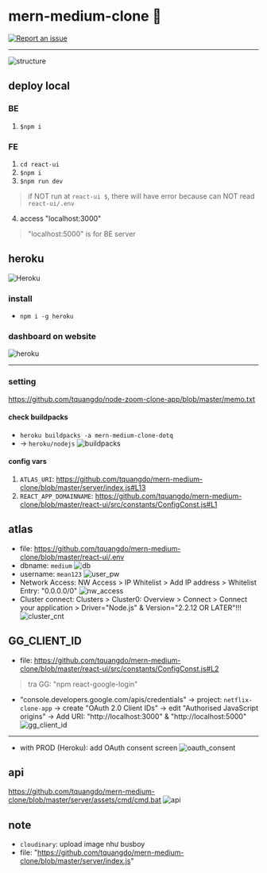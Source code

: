 # mern-medium-clone 🚀

[![Report an issue](https://img.shields.io/badge/Support-Issues-green)](https://github.com/tquangdo/mern-medium-clone/issues/new)
***********
![structure](screenshot/structure.png)

## deploy local
### BE
1. `$npm i`
### FE
1. `cd react-ui`
2. `$npm i`
3. `$npm run dev`
>if NOT run at `react-ui $`, there will have error because can NOT read  `react-ui/.env` 
4. access "localhost:3000"
>"localhost:5000" is for BE server

## heroku
![Heroku](https://heroku-badge.herokuapp.com/?app=mern-medium-clone-dotq)
### install
- `npm i -g heroku`
### dashboard on website
![heroku](screenshot/heroku.png)
***********
### setting
https://github.com/tquangdo/node-zoom-clone-app/blob/master/memo.txt
#### check buildpacks
- `heroku buildpacks -a mern-medium-clone-dotq`
- -> `heroku/nodejs`
![buildpacks](screenshot/buildpacks.png)
#### config vars
1. `ATLAS_URI`: https://github.com/tquangdo/mern-medium-clone/blob/master/server/index.js#L13
2. `REACT_APP_DOMAINNAME`: https://github.com/tquangdo/mern-medium-clone/blob/master/react-ui/src/constants/ConfigConst.js#L1

## atlas
- file: https://github.com/tquangdo/mern-medium-clone/blob/master/react-ui/.env
- dbname: `medium`
![db](screenshot/db.png)
- username: `mean123`
![user_pw](screenshot/user_pw.png)
- Network Access: NW Access > IP Whitelist > Add IP address > Whitelist Entry: "0.0.0.0/0"
![nw_access](screenshot/nw_access.png)
- Cluster connect: Clusters > Cluster0: Overview > Connect > Connect your application > Driver="Node.js" & Version="2.2.12 OR LATER"!!!
![cluster_cnt](screenshot/cluster_cnt.png)

## GG_CLIENT_ID
* file: https://github.com/tquangdo/mern-medium-clone/blob/master/react-ui/src/constants/ConfigConst.js#L2
>tra GG: "npm react-google-login"
* "console.developers.google.com/apis/credentials" -> project: `netflix-clone-app` -> create "OAuth 2.0 Client IDs" -> edit "Authorised JavaScript origins"
 -> Add URI: "http://localhost:3000" & "http://localhost:5000"
![gg_client_id](screenshot/gg_client_id.png)
***********
* with PROD (Heroku): add OAuth consent screen
![oauth_consent](screenshot/oauth_consent.png)

## api
https://github.com/tquangdo/mern-medium-clone/blob/master/server/assets/cmd/cmd.bat
![api](screenshot/api.png)

## note
* `cloudinary`: upload image như busboy
* file: "https://github.com/tquangdo/mern-medium-clone/blob/master/server/index.js"

